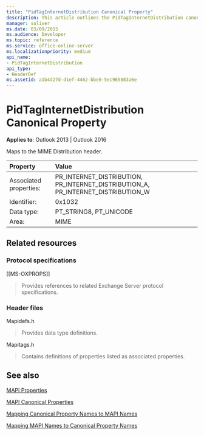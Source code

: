 ```yaml
---
title: "PidTagInternetDistribution Canonical Property"
description: This article outlines the PidTagInternetDistribution canonical property, which maps to the MIME Distribution header.
manager: soliver
ms.date: 03/09/2015
ms.audience: Developer
ms.topic: reference
ms.service: office-online-server
ms.localizationpriority: medium
api_name:
- PidTagInternetDistribution
api_type:
- HeaderDef
ms.assetid: a1b4d27d-d1ef-4462-bbe8-5ec965883a6e
---
```


# PidTagInternetDistribution Canonical Property

  
  
**Applies to**: Outlook 2013 | Outlook 2016 
  
Maps to the MIME Distribution header.
  
|Property|Value|
|:-----|:-----|
|Associated properties:  <br/> |PR_INTERNET_DISTRIBUTION, PR_INTERNET_DISTRIBUTION_A, PR_INTERNET_DISTRIBUTION_W  <br/> |
|Identifier:  <br/> |0x1032  <br/> |
|Data type:  <br/> |PT_STRING8, PT_UNICODE  <br/> |
|Area:  <br/> |MIME  <br/> |
   
## Related resources

### Protocol specifications

[[MS-OXPROPS]] 
  
> Provides references to related Exchange Server protocol specifications.
    
### Header files

Mapidefs.h
  
> Provides data type definitions.
    
Mapitags.h
  
> Contains definitions of properties listed as associated properties.
    
## See also



[MAPI Properties](mapi-properties.md)
  
[MAPI Canonical Properties](mapi-canonical-properties.md)
  
[Mapping Canonical Property Names to MAPI Names](mapping-canonical-property-names-to-mapi-names.md)
  
[Mapping MAPI Names to Canonical Property Names](mapping-mapi-names-to-canonical-property-names.md)


